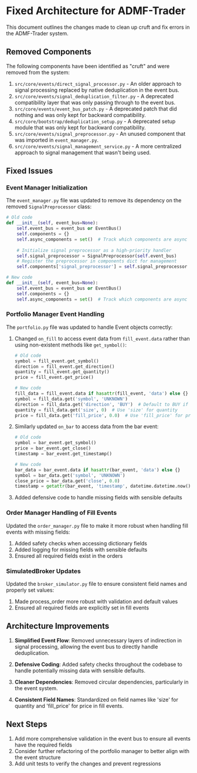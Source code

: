 # Fixed Architecture for ADMF-Trader

This document outlines the changes made to clean up cruft and fix errors in the ADMF-Trader system.

## Removed Components

The following components have been identified as "cruft" and were removed from the system:

1. `src/core/events/direct_signal_processor.py` - An older approach to signal processing replaced by native deduplication in the event bus.
2. `src/core/events/signal_deduplication_filter.py` - A deprecated compatibility layer that was only passing through to the event bus.
3. `src/core/events/event_bus_patch.py` - A deprecated patch that did nothing and was only kept for backward compatibility.
4. `src/core/bootstrap/deduplication_setup.py` - A deprecated setup module that was only kept for backward compatibility.
5. `src/core/events/signal_preprocessor.py` - An unused component that was imported in `event_manager.py`.
6. `src/core/events/signal_management_service.py` - A more centralized approach to signal management that wasn't being used.

## Fixed Issues

### Event Manager Initialization

The `event_manager.py` file was updated to remove its dependency on the removed `SignalPreprocessor` class:

```python
# Old code
def __init__(self, event_bus=None):
    self.event_bus = event_bus or EventBus()
    self.components = {}
    self.async_components = set()  # Track which components are async
    
    # Initialize signal preprocessor as a high-priority handler
    self.signal_preprocessor = SignalPreprocessor(self.event_bus)
    # Register the preprocessor in components dict for management
    self.components['signal_preprocessor'] = self.signal_preprocessor

# New code
def __init__(self, event_bus=None):
    self.event_bus = event_bus or EventBus()
    self.components = {}
    self.async_components = set()  # Track which components are async
```

### Portfolio Manager Event Handling

The `portfolio.py` file was updated to handle Event objects correctly:

1. Changed `on_fill` to access event data from `fill_event.data` rather than using non-existent methods like `get_symbol()`:
   ```python
   # Old code
   symbol = fill_event.get_symbol()
   direction = fill_event.get_direction()
   quantity = fill_event.get_quantity()
   price = fill_event.get_price()
   
   # New code
   fill_data = fill_event.data if hasattr(fill_event, 'data') else {}
   symbol = fill_data.get('symbol', 'UNKNOWN')
   direction = fill_data.get('direction', 'BUY')  # Default to BUY if not specified
   quantity = fill_data.get('size', 0)  # Use 'size' for quantity
   price = fill_data.get('fill_price', 0.0)  # Use 'fill_price' for price
   ```

2. Similarly updated `on_bar` to access data from the bar event:
   ```python
   # Old code
   symbol = bar_event.get_symbol()
   price = bar_event.get_close()
   timestamp = bar_event.get_timestamp()
   
   # New code
   bar_data = bar_event.data if hasattr(bar_event, 'data') else {}
   symbol = bar_data.get('symbol', 'UNKNOWN')
   close_price = bar_data.get('close', 0.0)
   timestamp = getattr(bar_event, 'timestamp', datetime.datetime.now())
   ```

3. Added defensive code to handle missing fields with sensible defaults

### Order Manager Handling of Fill Events

Updated the `order_manager.py` file to make it more robust when handling fill events with missing fields:

1. Added safety checks when accessing dictionary fields
2. Added logging for missing fields with sensible defaults
3. Ensured all required fields exist in the orders

### SimulatedBroker Updates

Updated the `broker_simulator.py` file to ensure consistent field names and properly set values:

1. Made process_order more robust with validation and default values
2. Ensured all required fields are explicitly set in fill events

## Architecture Improvements

1. **Simplified Event Flow**: Removed unnecessary layers of indirection in signal processing, allowing the event bus to directly handle deduplication.

2. **Defensive Coding**: Added safety checks throughout the codebase to handle potentially missing data with sensible defaults.

3. **Cleaner Dependencies**: Removed circular dependencies, particularly in the event system.

4. **Consistent Field Names**: Standardized on field names like 'size' for quantity and 'fill_price' for price in fill events.

## Next Steps

1. Add more comprehensive validation in the event bus to ensure all events have the required fields
2. Consider further refactoring of the portfolio manager to better align with the event structure
3. Add unit tests to verify the changes and prevent regressions
